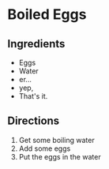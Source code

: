 # Boiled Eggs

## Ingredients
* Eggs
* Water
* er...
* yep,
* That's it.

## Directions
1. Get some boiling water
2. Add some eggs
3. Put the eggs in the water
